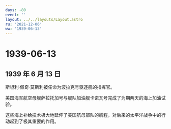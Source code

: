 ```yaml
---
days: -80
event: ''
layout: ../../layouts/Layout.astro
ru: '2021-12-06'
ww: '1939-06-13'
---
```


# 1939-06-13

## 1939 年 6 月 13 日

斯坦利·佩奇·莫斯利被任命为波拉克号驱逐舰的指挥官。

美国海军航空母舰萨拉托加号与舰队加油舰卡诺瓦号完成了为期两天的海上加油试验。

这些海上补给技术极大地延伸了美国航母部队的航程，对后来的太平洋战争中的行动起到了极其重要的作用。